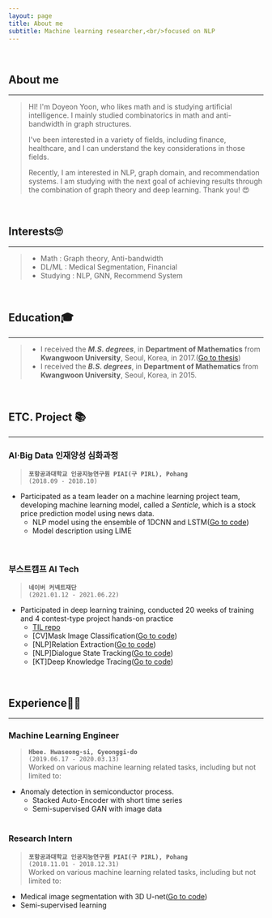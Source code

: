 ```yaml
---
layout: page
title: About me
subtitle: Machine learning researcher,<br/>focused on NLP
---
```

<br/>

## About me

---

> HI! I'm Doyeon Yoon, who likes math and is studying artificial intelligence. I mainly studied combinatorics in math and anti-bandwidth in graph structures.
>
> I've been interested in a variety of fields, including finance, healthcare, and I can understand the key considerations in those fields.
>
> Recently, I am interested in NLP, graph domain, and recommendation systems. I am studying with the next goal of achieving results through the combination of graph theory and deep learning. 
> Thank you! 😍

<br/>

## Interests🙄

---

> - Math : Graph theory, Anti-bandwidth
> - DL/ML : Medical Segmentation, Financial
> - Studying : NLP, GNN, Recommend System

<br/>

## Education🎓
 
---

> - I received the ***M.S. degrees***, in **Department of Mathematics** from **Kwangwoon University**, Seoul, Korea, in 2017.([Go to thesis](http://www.riss.kr/link?id=T14494628))
> - I received the ***B.S. degrees***, in **Department of Mathematics** from **Kwangwoon University**, Seoul, Korea, in 2015.

<br/>

## ETC. Project 📚

---

### AI·Big Data 인재양성 심화과정

> **`포항공과대학교 인공지능연구원 PIAI(구 PIRL), Pohang`**  
> `(2018.09 - 2018.10)`    
- Participated as a team leader on a machine learning project team, developing machine learning model, called a *Senticle*, which is a stock price prediction model using news data.
    - NLP model using the ensemble of 1DCNN and LSTM([Go to code](https://www.github.com/ydy8989/senticle-proj))
    - Model description using LIME

<br/>

### 부스트캠프 AI Tech

> **`네이버 커넥트재단`**  
> `(2021.01.12 - 2021.06.22)`
- Participated in deep learning training, conducted 20 weeks of training and 4 contest-type project hands-on practice
	- [TIL repo](https://github.com/ydy8989/boostcamp)
	- [CV]Mask Image Classification([Go to code](https://github.com/bcaitech1/p1-img-ydy8989))
	- [NLP]Relation Extraction([Go to code](https://github.com/bcaitech1/p2-klue-ydy8989))
	- [NLP]Dialogue State Tracking([Go to code](https://github.com/bcaitech1/p3-dst-teamed-st))
	- [KT]Deep Knowledge Tracing([Go to code](https://github.com/bcaitech1/p4-dkt-decayt))

<br/>

## Experience👨‍💻

---

### Machine Learning Engineer

> **`Hbee. Hwaseong-si, Gyeonggi-do`**     
> `(2019.06.17 - 2020.03.13)`  
Worked on various machine learning related tasks, including but not limited to:
- Anomaly detection in semiconductor process. 
  - Stacked Auto-Encoder with short time series
  - Semi-supervised GAN with image data
  <br/>

### Research Intern

> **`포항공과대학교 인공지능연구원 PIAI(구 PIRL), Pohang`**  
> `(2018.11.01 - 2018.12.31)`  
Worked on various machine learning related tasks, including but not limited to:
- Medical image segmentation with 3D U-net([Go to code](https://www.github.com/ydy8989/Cardiac_Segmentation))
- Semi-supervised learning

<br/>

